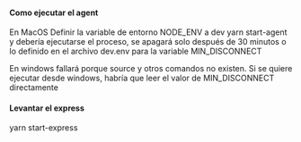 #### Como ejecutar el agent

En MacOS
Definir la variable de entorno NODE_ENV a dev 
yarn start-agent y debería ejecutarse el proceso, se apagará solo después de 30 minutos o lo definido en el archivo dev.env para la variable MIN_DISCONNECT

En windows fallará porque source y otros comandos no existen. Si se quiere ejecutar desde windows, habría que leer el valor de MIN_DISCONNECT directamente

#### Levantar el express

yarn start-express